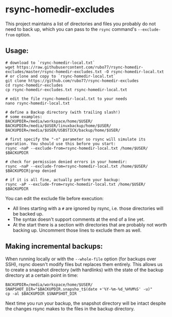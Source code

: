 # rsync-homedir-excludes
This project maintains a list of directories and files you probably do not need to back up, which you can pass to the `rsync` command's `--exclude-from` option.

## Usage:

    # download to `rsync-homedir-local.txt`
    wget https://raw.githubusercontent.com/rubo77/rsync-homedir-excludes/master/rsync-homedir-excludes.txt -O rsync-homedir-local.txt
    # or clone and copy to `rsync-homedir-local.txt`
    git clone https://github.com/rubo77/rsync-homedir-excludes
    cd rsync-homedir-excludes
    cp rsync-homedir-excludes.txt rsync-homedir-local.txt

    # edit the file rsync-homedir-local.txt to your needs
    nano rsync-homedir-local.txt

    # define a Backup directory (with trailing slash!)
    # some examples:
    BACKUPDIR=/media/workspace/home/$USER/
    BACKUPDIR=/media/$USER/linuxbackup/home/$USER/
    BACKUPDIR=/media/$USER/USBSTICK/backup/home/$USER/

    # first specify the "-n" parameter so rsync will simulate its operation. You should use this before you start:
    rsync -naP --exclude-from=rsync-homedir-local.txt /home/$USER/ $BACKUPDIR

    # check for permission denied errors in your homedir:
    rsync -naP --exclude-from=rsync-homedir-local.txt /home/$USER/ $BACKUPDIR|grep denied

    # if it is all fine, actually perform your backup:
    rsync -aP --exclude-from=rsync-homedir-local.txt /home/$USER/ $BACKUPDIR

You can edit the exclude file before execution:
- All lines starting with a `#` are ignored by rsync, i.e. those directories will be backed up.
- The syntax doesn't support comments at the end of a line yet.
- At the start there is a section with directories that are probably not worth backing up. Uncomment those lines to exclude them as well.

## Making incremental backups:
When running locally or with the `--whole-file` option (for backups over SSH), rsync doesn't modify files but replaces them entirely.
This allows us to create a snapshot directory (with hardlinks) with the state of the backup directory at a certain point in time:

    BACKUPDIR=/media/workspace/home/$USER/
    SNAPSHOT_DIR="$BACKUPDIR.snapsho_t$(date +'%Y-%m-%d_%H%M%S' -u)"
    cp -al $BACKUPDIR $SNAPSHOT_DIR

Next time you run your backup, the snapshot directory will be intact despite the changes rsync makes to the files in the backup directory.
